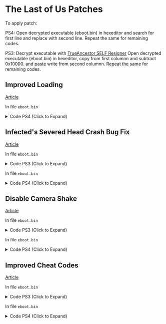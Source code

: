 # The Last of Us Patches

To apply patch:

PS4: Open decrypted executable (eboot.bin) in hexeditor and search for first line and replace with second line. Repeat the same for remaining codes.

PS3: Decrypt executable with [TrueAncestor SELF Resigner](https://www.psx-place.com/resources/trueancestor-self-resigner-by-jjkkyu.33/) Open decrypted executable (eboot.bin) in hexeditor, copy from first columnn and subtract 0x10000. and paste write from second columnn. Repeat the same for remaining codes.

## Improved Loading

[Article](https://illusion0001.github.io/patches/2021/02/10/t1r-improve-loading/)

In file `eboot.bin`

<details>
<summary>Code PS4 (Click to Expand)</summary>

```
1.00

from

C6 80 D5 06 00 00 00

to

E8 DB E3 B2 FF 90 90

from

BE A0 A0 00 FF B0 07 E8 CC 90 F9 FF 4C 8D A4

to

C6 80 D5 06 00 00 00 C6 80 30 00 00 00 01 C3

####

1.10

from

0F 8F 47 01 00 00 41 C6

to

0F 8F 4E 01 00 00 41 C6
~~~
from

74 27 48 8D 3D 48 24

to

74 2E 48 8D 3D 48 24
~~~
from

C6 80 DF 06 00 00 00 44 89 F0 48 83 C4 08 5B 41 5E 41 5F 5D C3 90 90 90 90 90 90 90

to

C6 80 DF 06 00 00 00 C6 80 30 00 00 00 01 44 89 F0 48 83 C4 08 5B 41 5E 41 5F 5D C3
```

</details>

## Infected's Severed Head Crash Bug Fix

[Article](https://illusion0001.github.io/patches/2021/02/15/t1-head-crash-bug-fix/)

In file `eboot.bin`

<details>
<summary>Code PS3 (Click to Expand)</summary>

```
1.00
0 006b06a8 483a4b95
0 00a5523c 3d400001
0 00a55240 7f9d5000
0 00a55244 409d0008
0 00a55248 813d0040
0 00a5524c 4e800020

1.11
0 006d9368 483aa7ed
0 00a83b54 3d400001
0 00a83b58 7f9d5000
0 00a83b5c 409d0008
0 00a83b60 813d0040
0 00a83b64 4e800020
```

</details>

In file `eboot.bin`

<details>
<summary>Code PS4 (Click to Expand)</summary>

```
1.00

48 8B 43 40 48 89 85 D0 F3 FF FF 4C 89 EF

to

E8 10 46 50 00 90 90 90 90 90 90 4C 89 EF

~~~

89 4C 24 34 C5 FA 2A C1 C5 FA 11 44 24 68 C5 FA 2A C8 C5 DA 5A E4 48 8D 15 70 AB 6E 00

to

48 89 85 D0 F3 FF FF 48 83 FB 00 0F 84 04 00 00 00 48 8B 43 40 C3 48 8D 15 70 AB 6E 00

####

1.10

48 8B 43 40 48 89 85 E0 F3 FF FF

to

E8 D0 53 56 00 90 90 90 90 90 90

~~~

BE A0 A0 00 FF 4C 89 EF C5 E2 5E DE 8B 48 3C 44 8B 70 48 48 8D 05

to

48 89 85 E0 F3 FF FF 48 83 FB 00 0F 84 04 00 00 00 48 8B 43 40 C3

####

1.11

48 8B 43 40 48 89 85 E0 F3 FF FF

E8 72 53 56 00 90 90 90 90 90 90

55 48 89 E5 41 57 41 56 41 55 41 54 53 48 83 E4 E0 48 81 EC 00 01 00 00 C5 FA 10 B7 C4 28 00 00

48 89 85 E0 F3 FF FF 48 83 FB 00 74 04 48 8B 43 40 C3 81 EC 00 01 00 00 C5 FA 10 B7 C4 28 00 00
```

</details>

## Disable Camera Shake

[Article](https://illusion0001.github.io/patches/2021/03/03/uc3-t1-camshake/)

In file `eboot.bin`

<details>
<summary>Code PS3 (Click to Expand)</summary>

```
1.11 
0 00994234 997d
```

</details>

In file `eboot.bin`

<details>
<summary>Code PS4 (Click to Expand)</summary>

```
1.10

Find

C6 83 EC 06 00 00 01 C6 83 EA 06 00 00 00

Replace

C6 83 EC 06 00 00 01 C6 05 1C 8A 51 01 01
```

</details>

## Improved Cheat Codes

[Article](https://illusion0001.github.io/cheatcodes/2021/03/12/t1-cheat-porting/)

In file `eboot.bin`

<details>
<summary>Code PS3 (Click to Expand)</summary>

```
1.11
#
Max tools level
0
illusion
0 00082960 38000005
0 00082788 60000000
#
Infinite Everything (Ammo, Items, Skills, Parts)
0
Medo ported by Randy97Killa, Improved by illusion and ZEROx
0 0E8D600 496E66696E697465
0 0E8D608 2045766572797468
0 0E8D610 696E672028416D6D
0 0E8D618 6F2C204974656D73
0 0E8D620 2C20536B696C6C73
0 0E8D628 2C20506172747329
0 01286780 00E8D600
0 01286784 014F3412
0 003495C 48E58C35 
0 0E8D590 3FA0014F 
0 0E8D594 881D3412 
0 0E8D598 2F800000 
0 0E8D59C 409E0008 
0 0E8D5A0 7F7FD22E 
0 0E8D5A4 4E800020 
0 0034968 2F9D0200 
0 0034970 3BA00200 
0 00336C0 7E2802A6
0 00336C4 48E59F01
0 00336C8 7E2803A6
0 00336CC 3A200000
0 0E8D5C4 7C0B4A2E
0 0E8D5C8 5408043E
0 0E8D5CC 3E00014F
0 0E8D5D0 89F03412
0 0E8D5D4 2F8F0000
0 0E8D5D8 409E0008
0 0E8D5DC 7C050050
0 0E8D5E0 7F882800
0 0E8D5E4 39E00000
0 0E8D5E8 3A000000
0 0E8D5EC 4E800020
```

</details>

In file `eboot.bin`

<details>
<summary>Code PS4 (Click to Expand)</summary>

```
PS4 1.10

qmenu

E8 B5 A8 F9 FF BF A0 00 00 00 49 89 C7 E8 D8 1D C1 00 48 89 C3 48 8D 35 1C 36 02 01 31 C9 45 31 C0 4C 89 FA 48 89 DF E8 6E DB 9B 00 4C 89 F7 48 89 DE E8 63 EA 9B 00 BF A0 00 00 00

90 90 90 90 90 BF A0 00 00 00 E8 DB 1D C1 00 48 89 C3 48 8D 35 60 62 02 01 48 8D 15 D2 5A 4B 01 48 89 DF E8 E2 A5 9B 00 4C 89 F7 48 8B F3 E8 67 EA 9B 00 90 90 90 90 BF A0 00 00 00

flashlight

C4 C1 7A 11 95 D4 07 00 00 41 80

C4 81 7A 11 8D D4 07 00 00 41 80

call1

66 45 89 B4 5F F4 00 00 00 44 29

E8 59 8A B9 00 90 90 90 90 44 29

call2

47 F4 00 00 00 44 89 CE 29 D6 66 0F

47 F4 00 00 00 E8 1B 86 B9 00 66 0F

subr1 and 2

55 48 89 E5 41 57 41 56 41 55 41 54 53 48 83 EC 18 48 8D 05 88 DD B7 00 41 BD C8 00 00 00 48 89 F1 48 89 FB BE 00 20 F0 FF 48 89 CF 48 89 4D D0 8B 50 3C 44 03 68 40 B0 02 83 C2 28 C4 E1 FA 2A C2 48 89 55 C8 48 8D 15 0C EB 56 00 C4 C1 FA 2A CD E8 CA C2 F8 FF 41 BF 01 00 00 00 45 31 F6 45 31 E4 66 66 66 66 66 2E 0F 1F 84 00 00 00 00 00 4A 8B 84 F3 C8 29 00 00 89 C1 83 E1 01 48 85 C0

80 3D A1 32 90 00 00 74 0D 66 41 C7 84 5F F4 00 00 00 6F 09 EB 09 66 45 89 B4 5F F4 00 00 00 C3 F1 48 89 FB BE 00 20 F0 FF 48 89 CF 48 89 4D D0 8B 50 3C 44 03 68 40 B0 02 83 C2 28 C4 E1 FA 2A C2 48 89 55 C8 48 8D 15 0C EB 56 00 C4 C1 FA 2A CD E8 CA C2 F8 FF 41 BF 01 00 00 00 45 31 F6 45 31 E4 66 66 66 66 66 2E 0F 1F 84 00 00 00 00 00 44 89 CE 80 3D 2E 32 90 00 00 75 02 29 D6 C3 C0

call3 (tools pickup 5)

FF 84 BB 48 64 01 00 8B 5D 88

67 67 E8 19 FD FF FF 8B 5D 88

subr3

E8 70 DB 01 01 5D C3 90 90 90 90 90 90 90 90 90 90 90 90 90 90

E8 70 DB 01 01 5D C3 C7 84 BB 48 64 01 00 05 00 00 00 C3 90 90

Text

63 3A 2F 70 65 72 66 6F 72 63 65 2F 64 69 73 63 62 6F 74 30 32 2F 74 31 70 73 34 66 69 6E 61 6C 2D 31 2E 31 30 2F 74 31 70 73 34 2F 73 72 63 2F 67 61 6D 65 2F 67 61 6D 65 2D 69 6E 76 65 6E 74 6F 72 79 2E 63 70 70 00 49 6E 69 74

49 6E 66 69 6E 69 74 65 20 45 76 65 72 79 74 68 69 6E 67 20 28 41 6D 6D 6F 2C 20 49 74 65 6D 73 2C 20 53 6B 69 6C 6C 73 2C 20 50 61 72 74 73 29 00 61 6D 65 2F 67 61 6D 65 2D 69 6E 76 65 6E 74 6F 72 79 2E 63 70 70 00 49 6E 69 74
```

</details>
